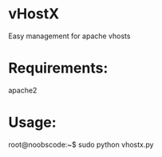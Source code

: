 # vHostX
Easy management for apache vhosts

# Requirements:
apache2

# Usage:
root@noobscode:~$ sudo python vhostx.py
